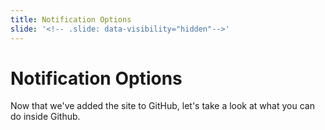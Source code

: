 ```yaml
---
title: Notification Options
slide: '<!-- .slide: data-visibility="hidden"-->'
---
```


<!-- .slide: data-state="layout-title" class="bg-dark"-->

# Notification Options

> > >

Now that we've added the site to GitHub, let's take a look at what you can do inside Github.


